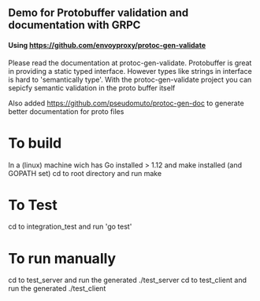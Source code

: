 
## Demo for Protobuffer validation and documentation with GRPC


#### Using https://github.com/envoyproxy/protoc-gen-validate

Please read the documentation at protoc-gen-validate. Protobuffer is great in providing a
static typed interface. However types like strings in interface is hard to 'semantically type'.
With the protoc-gen-validate project you can sepicfy semantic validation in the proto buffer itself

Also added https://github.com/pseudomuto/protoc-gen-doc to generate better documentation
for proto files

# To build
In a (linux) machine wich has Go installed > 1.12 and make installed (and GOPATH set)
cd to root directory and run make

# To Test
cd to integration_test  and run 'go test' 

# To run manually
cd to test_server and run the generated ./test_server
cd to test_client and run the generated ./test_client

